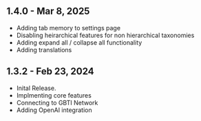 ## 1.4.0 - Mar 8, 2025
- Adding tab memory to settings page
- Disabling heirarchical features for non hierarchical taxonomies
- Adding expand all / collapse all functionality
- Adding translations

## 1.3.2 - Feb 23, 2024
- Inital Release.
- Implmenting core features
- Connecting to GBTI Network
- Adding OpenAI integration